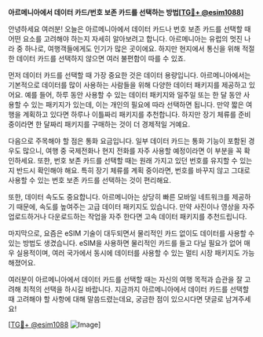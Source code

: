 **아르메니아에서 데이터 카드/번호 보존 카드를 선택하는 방법[[TG💪+ @esim1088](https://t.me/s/esim1088)]**

안녕하세요 여러분! 오늘은 아르메니아에서 데이터 카드나 번호 보존 카드를 선택할 때 어떤 요소를 고려해야 하는지 자세히 알아보려고 합니다. 아르메니아는 유럽의 멋진 나라 중 하나로, 여행객들에게도 인기가 많은 곳이에요. 하지만 현지에서 통신을 위해 적절한 데이터 카드를 선택하지 않으면 여러 불편함이 따를 수 있죠.

먼저 데이터 카드를 선택할 때 가장 중요한 것은 데이터 용량입니다. 아르메니아에서는 기본적으로 데이터를 많이 사용하는 사람들을 위해 다양한 데이터 패키지를 제공하고 있어요. 예를 들어, 하루 동안 사용할 수 있는 데이터 패키지와 일주일 또는 한 달 동안 사용할 수 있는 패키지가 있는데, 이는 개인의 필요에 따라 선택하면 됩니다. 만약 짧은 여행을 계획하고 있다면 하루나 이틀짜리 패키지를 추천합니다. 하지만 장기 체류를 준비 중이라면 한 달짜리 패키지를 구매하는 것이 더 경제적일 거예요.

다음으로 주목해야 할 점은 통화 요금입니다. 일부 데이터 카드는 통화 기능이 포함된 경우도 많으니, 여행 중 국제전화나 현지 전화를 자주 사용할 예정이라면 이 부분을 꼭 확인하세요. 또한, 번호 보존 카드를 선택할 때는 원래 가지고 있던 번호를 유지할 수 있는지 반드시 확인해야 해요. 특히 장기 체류를 계획 중이라면, 번호를 바꾸지 않고 그대로 사용할 수 있는 번호 보존 카드를 선택하는 것이 편리해요.

또한, 데이터 속도도 중요합니다. 아르메니아는 상당히 빠른 모바일 네트워크를 제공하기 때문에, 속도를 높여주는 고급 데이터 패키지도 있습니다. 만약 사진이나 영상을 자주 업로드하거나 다운로드하는 작업을 자주 한다면 고속 데이터 패키지를 추천드립니다.

마지막으로, 요즘은 eSIM 기술이 대두되면서 물리적인 카드 없이도 데이터를 사용할 수 있는 방법도 생겼습니다. eSIM을 사용하면 물리적인 카드를 들고 다닐 필요가 없어 매우 실용적이며, 여러 국가에서 동시에 데이터를 사용할 수 있는 멀티 시장 패키지도 가능해졌어요.

여러분이 아르메니아에서 데이터 카드를 선택할 때는 자신의 여행 목적과 습관을 잘 고려해 최적의 선택을 하시길 바랍니다. 지금까지 아르메니아에서 데이터 카드를 선택할 때 고려해야 할 사항에 대해 말씀드렸는데요, 궁금한 점이 있으시다면 댓글로 남겨주세요!

[[TG💪+ @esim1088](https://t.me/s/esim1088) ![Image](https://i.postimg.cc/Y0z9fWf4/image.png)]